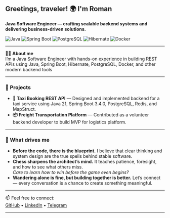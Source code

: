 ## Greetings, traveler! 🌍 I'm Roman

**Java Software Engineer — crafting scalable backend systems and delivering business-driven solutions.**

![Java](https://img.shields.io/badge/Code-Java-informational?style=flat&logo=openjdk&color=007396)
![Spring Boot](https://img.shields.io/badge/Framework-Spring_Boot-informational?style=flat&logo=spring-boot&color=6DB33F)
![PostgreSQL](https://img.shields.io/badge/Database-PostgreSQL-informational?style=flat&logo=postgresql&color=336791)
![Hibernate](https://img.shields.io/badge/ORM-Hibernate-informational?style=flat&logo=hibernate&color=59666C)
![Docker](https://img.shields.io/badge/Tools-Docker-informational?style=flat&logo=docker&color=2496ED)

---

👨‍💻 **About me**  
I’m a Java Software Engineer with hands-on experience in building REST APIs using Java, Spring Boot, Hibernate, PostgreSQL, Docker, and other modern backend tools

---

### 🚀 Projects

- **🚖 Taxi Booking REST API** — Designed and implemented backend for a taxi service using Java 21, Spring Boot 3.4.0, PostgreSQL, Redis, and MapStruct.  
- **📦 Freight Transportation Platform** — Contributed as a volunteer backend developer to build MVP for logistics platform.

---

### 🌱 What drives me

- **Before the code, there is the blueprint.** I believe that clear thinking and system design are the true spells behind stable software.  
- **Chess sharpens the architect’s mind.** It teaches patience, foresight, and how to see what others miss.  
   *Care to learn how to win before the game even begins?*  
- **Wandering alone is fine, but building together is better.** Let’s connect — every conversation is a chance to create something meaningful.

---

📫 Feel free to connect:  
[GitHub](https://github.com/RomanSkochko) • [LinkedIn](https://www.linkedin.com/in/roman-skochko/) • [Telegram](https://t.me/R_S_Dev)

---



<!--
**RomanSkochko/RomanSkochko** is a ✨ _special_ ✨ repository because its `README.md` (this file) appears on your GitHub profile.

Here are some ideas to get you started:

- 🔭 I’m currently working on ...
- 🌱 I’m currently learning ...
- 👯 I’m looking to collaborate on ...
- 🤔 I’m looking for help with ...
- 💬 Ask me about ...
- 📫 How to reach me: ...
- 😄 Pronouns: ...
- ⚡ Fun fact: ...
-->
